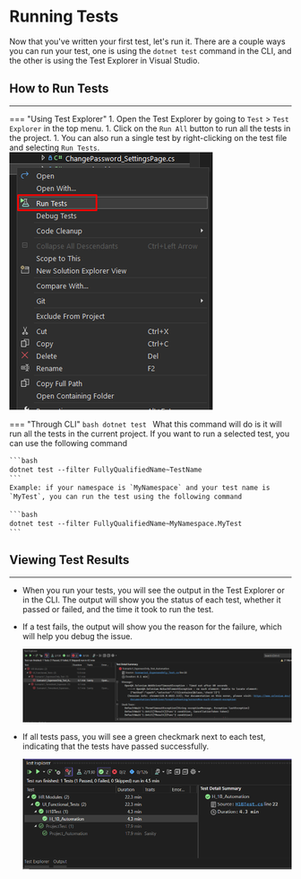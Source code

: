 # Running Tests

Now that you've written your first test, let's run it. There are a couple ways you can run your test, one is using the `dotnet test` command in the CLI, and the other is using the Test Explorer in Visual Studio.

## **How to Run Tests**

---

=== "Using Test Explorer"
	1. Open the Test Explorer by going to `Test` > `Test Explorer` in the top menu.
	1. Click on the `Run All` button to run all the tests in the project.
	1. You can also run a single test by right-clicking on the test file and selecting `Run Tests`.
		![Running Tests](../assets/images/run-tests.png)

=== "Through CLI"
	```bash
	dotnet test
	```
	What this command will do is it will run all the tests in the current project. If you want to run a selected test, you can use the following command

	```bash
	dotnet test --filter FullyQualifiedName~TestName
	```
	Example: if your namespace is `MyNamespace` and your test name is `MyTest`, you can run the test using the following command

	```bash
	dotnet test --filter FullyQualifiedName~MyNamespace.MyTest
	```

## **Viewing Test Results**

---

- When you run your tests, you will see the output in the Test Explorer or in the CLI. The output will show you the status of each test, whether it passed or failed, and the time it took to run the test.

- If a test fails, the output will show you the reason for the failure, which will help you debug the issue.

  ![Test Failure](../assets/images/test-fail.png)

- If all tests pass, you will see a green checkmark next to each test, indicating that the tests have passed successfully.
  
  ![Test Success](../assets/images/test-pass.png)